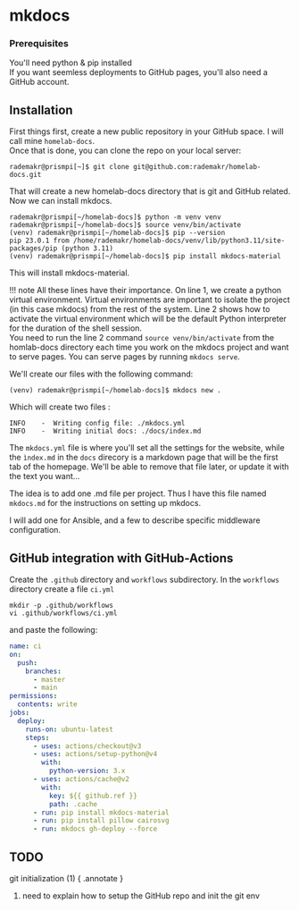 # mkdocs

### Prerequisites

You'll need python & pip installed  
If you want seemless deployments to GitHub pages, you'll also need a GitHub account.

## Installation

First things first, create a new public repository in your GitHub space. I will call mine `homelab-docs`.  
Once that is done, you can clone the repo on your local server:

```
rademakr@prismpi[~]$ git clone git@github.com:rademakr/homelab-docs.git
```

That will create a new homelab-docs directory that is git and GitHub related.  
Now we can install mkdocs.


``` { .sh .no-copy linenums="1" hl_lines="1 2" }
rademakr@prismpi[~/homelab-docs]$ python -m venv venv
rademakr@prismpi[~/homelab-docs]$ source venv/bin/activate
(venv) rademakr@prismpi[~/homelab-docs]$ pip --version
pip 23.0.1 from /home/rademakr/homelab-docs/venv/lib/python3.11/site-packages/pip (python 3.11)
(venv) rademakr@prismpi[~/homelab-docs]$ pip install mkdocs-material

```
This will install mkdocs-material.

!!! note
    All these lines have their importance. 
    On line 1, we create a python virtual environment. Virtual environments are important to isolate the project (in this case mkdocs) from the rest of the system.
    Line 2 shows how to activate the virtual environment which will be the default Python interpreter for the duration of the shell session.  
    You need to run the line 2 command `source venv/bin/activate` from the homlab-docs directory each time you work on the mkdocs project and want to serve pages.      You can serve pages by running `mkdocs serve`.

We'll create our files with the following command:

`(venv) rademakr@prismpi[~/homelab-docs]$ mkdocs new .`

Which will create two files :

```
INFO    -  Writing config file: ./mkdocs.yml
INFO    -  Writing initial docs: ./docs/index.md
```

The `mkdocs.yml` file is where you'll set all the settings for the website, while the `ìndex.md` in the `docs` direcory is a markdown page
that will be the first tab of the homepage. We'll be able to remove that file later, or update it with the text you want...

The idea is to add one .md file per project. Thus I have this file named `mkdocs.md` for the instructions on setting up mkdocs.

I will add one for Ansible, and a few to describe specific middleware configuration.

## GitHub integration with GitHub-Actions

Create the `.github` directory and `workflows` subdirectory. In the `workflows` directory create a file `ci.yml`


```
mkdir -p .github/workflows
vi .github/workflows/ci.yml
```

and paste the following:

```yaml
name: ci
on:
  push:
    branches:
      - master
      - main
permissions:
  contents: write
jobs:
  deploy:
    runs-on: ubuntu-latest
    steps:
      - uses: actions/checkout@v3
      - uses: actions/setup-python@v4
        with:
          python-version: 3.x
      - uses: actions/cache@v2
        with:
          key: ${{ github.ref }}
          path: .cache
      - run: pip install mkdocs-material
      - run: pip install pillow cairosvg
      - run: mkdocs gh-deploy --force
```

## TODO

git initialization (1)
{ .annotate }

1. need to explain how to setup the GitHub repo and init the git env

